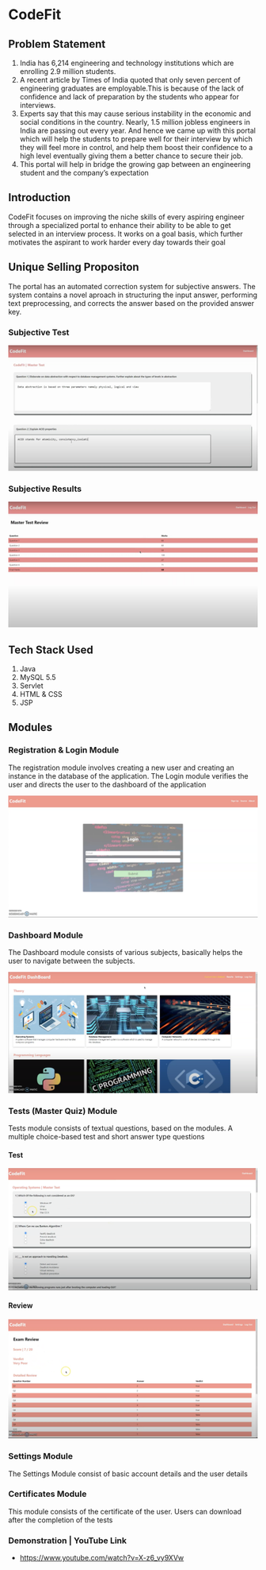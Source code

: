# CodeFit

## Problem Statement
1. India has 6,214 engineering and technology institutions which are enrolling 2.9 million students.
2. A recent article by Times of India quoted that only seven percent of engineering graduates are employable.This is because of the lack of confidence and lack of preparation by the students who appear for interviews. 
3. Experts say that this may cause serious instability in the economic and social conditions in the country. Nearly, 1.5 million jobless engineers in India are passing out every year. And hence we came up with this portal which will help the students to prepare well for their interview by which they will feel more in control, and help them boost their confidence to a high level eventually giving them a better chance to secure their job. 
4. This portal will help in bridge the growing gap between an engineering student and the company’s expectation


## Introduction

CodeFit focuses on improving the niche skills of every aspiring engineer through a specialized portal to enhance their ability to be able to get selected in an interview process.
It works on a goal basis, which further motivates the aspirant to work harder every day towards their goal


## Unique Selling Propositon 
The portal has an automated correction system for subjective answers. The system contains a novel aproach in structuring the input answer, performing text preprocessing, and corrects the answer based on the provided answer key.

### Subjective Test

![Alt text](/USPReview.png?raw=true "Optional Title")


### Subjective Results

![Alt text](/USPTest.png?raw=true "Optional Title")

## Tech Stack Used
1. Java
3. MySQL 5.5
4. Servlet
5. HTML & CSS
6. JSP 


## Modules 

### Registration & Login Module
The registration module involves creating a new user and creating an instance in the database of the application. The Login module verifies the user and directs the user to the dashboard of the application

![Alt text](/ScreenShot-4.png?raw=true "Optional Title")


### Dashboard Module
The Dashboard module consists of various subjects, basically helps the user to navigate between the subjects. 


![Alt text](/ScreenShot-3.png?raw=true "Optional Title")


### Tests (Master Quiz) Module 
Tests module consists of textual questions, based on the modules. A multiple choice-based test and short answer type questions
 
 
 #### Test
 
![Alt text](/ScreenShot-2.png?raw=true "Optional Title") 

 #### Review
 
![Alt text](/ScreenShot-1.png?raw=true "Optional Title") 


### Settings Module
The Settings Module consist of basic account details and the user details

### Certificates Module
This module consists of the certificate of the user. Users can download after the completion of the tests



### Demonstration | YouTube Link
- https://www.youtube.com/watch?v=X-z6_vy9XVw

